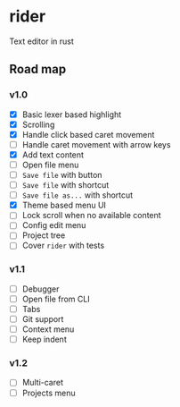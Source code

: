 # rider
Text editor in rust

## Road map

### v1.0

* [x] Basic lexer based highlight
* [x] Scrolling
* [x] Handle click based caret movement
* [ ] Handle caret movement with arrow keys
* [x] Add text content
* [ ] Open file menu
* [ ] `Save file` with button
* [ ] `Save file` with shortcut
* [ ] `Save file as...` with shortcut
* [x] Theme based menu UI
* [ ] Lock scroll when no available content
* [ ] Config edit menu
* [ ] Project tree
* [ ] Cover `rider` with tests

### v1.1

* [ ] Debugger
* [ ] Open file from CLI
* [ ] Tabs
* [ ] Git support
* [ ] Context menu
* [ ] Keep indent

### v1.2
* [ ] Multi-caret
* [ ] Projects menu
